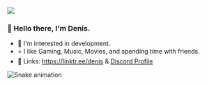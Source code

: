 ![](https://komarev.com/ghpvc/?username=your-github-DenisMashov&color=blue)

### 👋 Hello there, I'm Denis. 

* 🎯 I'm interested in development.                                                                                                                         
* ⭐ I like Gaming, Music, Movies, and spending time with friends.                                                                                                         
* 🔗 Links: https://linktr.ee/denis & [Discord Profile](https://discord.com/users/385117340028764165)

![Snake animation](https://github.com/thepiyushmalhotra/thepiyushmalhotra/blob/output/github-contribution-grid-snake.svg)


<!--
**DenisMashov/DenisMashov** is a ✨ _special_ ✨ repository because its `README.md` (this file) appears on your GitHub profile.

Here are some ideas to get you started:

-->
 
